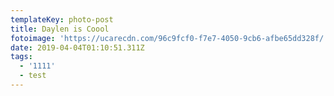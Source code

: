 ```yaml
---
templateKey: photo-post
title: Daylen is Coool
fotoimage: 'https://ucarecdn.com/96c9fcf0-f7e7-4050-9cb6-afbe65dd328f/'
date: 2019-04-04T01:10:51.311Z
tags:
  - '1111'
  - test
---
```


